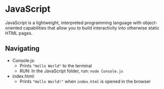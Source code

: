 # JavaScript

JavaScript is a lightweight, interpreted programming
language with object-oriented capabilities that allow 
you to build interactivity into otherwise static HTML pages.

## Navigating 

- Console.js: 
  - Prints `"Hello World"` to the terminal
  - RUN: In the JavaScript folder, run: `node Console.js`
- index.html:
  - Prints `"Hello World!"` when `index.html` is opened in the browser